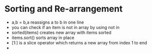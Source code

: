 # Sorting and Re-arrangement

* a,b = b,a   reassigns a to b in one line
* you can check if an item is not in array by using not in
* sorted\(items\) creates new array with items sorted
* items.sort\(\) sorts array in place
* \[1:\] is a slice operator which returns a new array from index 1 to end
* 

